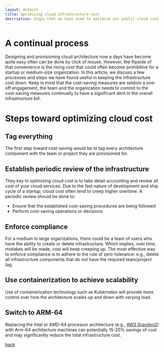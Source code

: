 ```yaml
---
layout: default
title: Optimizing cloud infrastructure cost
description: Steps that we have used to optimize our public cloud cost
---
```


# A continual process
Designing and provisioning cloud architecture now a days have become quite easy often can be done by click of mouse.  However, the flipside of that convenience is the rising cost that could often become prohibitive for a startup or medium-size organization.  In this article, we discuss a few processes and steps we have found useful in keeping the infrastructure cost down.  Keep in mind that the cost-saving measures are seldom a one-off engagement, the team and the organization needs to commit to the cost-saving measures continually to have a significant dent in the overall infrastructure bill.

# Steps toward optimizing cloud cost

## Tag everything
The first step toward cost-saving would be to tag every architecture component with the team or project they are provisioned for.  

## Establish periodic review of the infrastructure
They key to optimizing cloud cost is to take detail accounting and review all cost of your cloud services.  Due to the fast nature of development and ship cycle of a startup, cloud cost often tend to creep higher overtime.  A periodic review should be done to: 
- Ensure that the established cost-saving procedures are being followed
- Perform cost-saving operations or decisions

## Enforce compliance
For a medium to large organizations, there could be a team of users who have the ability to create or delete infrastructure.  Which implies, over time, mistakes will be made, cost will keep creeping up.  The most effective way to enforce compliance is to adhere to the rule of zero-tolerance: e.g., delete all infrastructure components that do not have the required team/project tag.

## Use containerization to achieve scalability
Use of containerization technology such as Kubernetes will provide more control over how the architecture scales up and down with varying load.

## Switch to ARM-64
Replacing the Intel or AMD-64 processor architecture (e.g., [AWS Graviton2](https://aws.amazon.com/ec2/graviton/)) with Arm-64 architecture machines can potentially 15-20% savings of cost and may significantly reduce the total infrastructure cost.

  [back](./)
